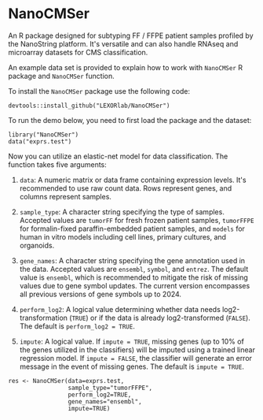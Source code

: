 # NanoCMSer

An R package designed for subtyping FF / FFPE patient samples profiled by the NanoString platform. It's versatile and can also handle RNAseq and microarray datasets for CMS classification.

An example data set is provided to explain how to work with `NanoCMSer` R package and `NanoCMSer` function.

To install the `NanoCMSer` package use the following code:

```         
devtools::install_github("LEXORlab/NanoCMSer")
```

To run the demo below, you need to first load the package and the dataset:

```         
library("NanoCMSer")
data("exprs.test")
```

Now you can utilize an elastic-net model for data classification. The function takes five arguments:

1.  `data`: A numeric matrix or data frame containing expression levels. It's recommended to use raw count data. Rows represent genes, and columns represent samples.

2.  `sample_type`: A character string specifying the type of samples. Accepted values are `tumorFF` for fresh frozen patient samples, `tumorFFPE` for formalin-fixed paraffin-embedded patient samples, and `models` for human in vitro models including cell lines, primary cultures, and organoids.

3.  `gene_names`: A character string specifying the gene annotation used in the data. Accepted values are `ensembl`, `symbol`, and `entrez`. The default value is `ensembl`, which is recommended to mitigate the risk of missing values due to gene symbol updates. The current version encompasses all previous versions of gene symbols up to 2024.

4.  `perform_log2`: A logical value determining whether data needs log2-transformation (`TRUE`) or if the data is already log2-transformed (`FALSE`). The default is `perform_log2 = TRUE`.

5.  `impute`: A logical value. If `impute = TRUE`, missing genes (up to 10% of the genes utilized in the classifiers) will be imputed using a trained linear regression model. If `impute = FALSE`, the classifier will generate an error message in the event of missing genes. The default is `impute = TRUE`.

```         
res <- NanoCMSer(data=exprs.test, 
                 sample_type="tumorFFPE", 
                 perform_log2=TRUE, 
                 gene_names="ensembl",
                 impute=TRUE)
```
